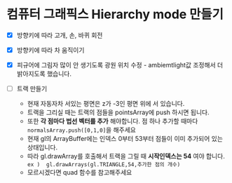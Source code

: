 # 컴퓨터 그래픽스 Hierarchy mode 만들기

- [X] 방향키에 따라 고개, 손, 바퀴 회전

- [X] 방향키에 따라 차 움직이기 

- [X] 피규어에 그림자 많이 안 생기도록 광원 위치 수정
      - ambiemtlight값 조정해서 더 밝아지도록 했습니다.

- [ ] 트랙 만들기
  - 현재 자동자차 서있는 평면은 z가 -3인 평면 위에 서 있습니다. 
  - 트랙을 그리실 때는 트랙의 점들을 pointsArray에 push 하시면 됩니다.
  - 또한 **각 점마다 법선 벡터를 추가** 해야합니다. 점 하나 추가할 때마다 `normalsArray.push([0,1,0]`을 해주세요
  - 현재 gl의 ArrayBuffer에는 인덱스 0부터 53부터 점들이 이미 추가되어 있는 상태입니다. 
  - 따라 gl.drawArray를 호출해서 트랙을 그릴 때 **시작인덱스는 54** 여야 합니다.
    `ex )  gl.drawArrays(gl.TRIANGLE,54,추가한 점의 개수)`
  - 모르시겠다면 quad 함수를 참고해주세요


 


